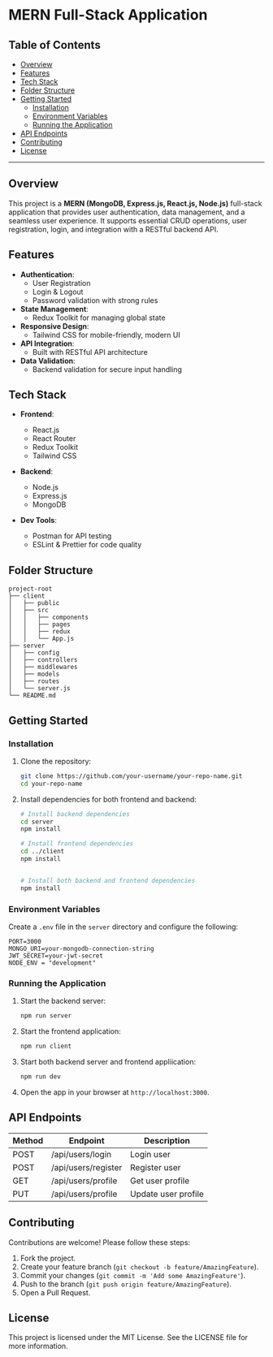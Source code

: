 # MERN Full-Stack Application

## Table of Contents
- [Overview](#overview)
- [Features](#features)
- [Tech Stack](#tech-stack)
- [Folder Structure](#folder-structure)
- [Getting Started](#getting-started)
  - [Installation](#installation)
  - [Environment Variables](#environment-variables)
  - [Running the Application](#running-the-application)
- [API Endpoints](#api-endpoints)
- [Contributing](#contributing)
- [License](#license)
<!-- - [Future Enhancements](#future-enhancements) -->
<!-- - [Screenshots](#screenshots) -->

---

## Overview
This project is a **MERN (MongoDB, Express.js, React.js, Node.js)** full-stack application that provides user authentication, data management, and a seamless user experience. It supports essential CRUD operations, user registration, login, and integration with a RESTful backend API.

## Features
- **Authentication**:
  - User Registration
  - Login & Logout
  - Password validation with strong rules
- **State Management**:
  - Redux Toolkit for managing global state
- **Responsive Design**:
  - Tailwind CSS for mobile-friendly, modern UI
- **API Integration**:
  - Built with RESTful API architecture
- **Data Validation**:
  - Backend validation for secure input handling

## Tech Stack
- **Frontend**:
  - React.js
  - React Router
  - Redux Toolkit
  - Tailwind CSS

- **Backend**:
  - Node.js
  - Express.js
  - MongoDB

- **Dev Tools**:
  - Postman for API testing
  - ESLint & Prettier for code quality

## Folder Structure
```
project-root
├── client
│   ├── public
│   ├── src
│   │   ├── components
│   │   ├── pages
│   │   ├── redux
│   │   └── App.js
├── server
│   ├── config
│   ├── controllers
│   ├── middlewares
│   ├── models
│   ├── routes
│   └── server.js
└── README.md
```

## Getting Started
### Installation
1. Clone the repository:
   ```bash
   git clone https://github.com/your-username/your-repo-name.git
   cd your-repo-name
   ```
2. Install dependencies for both frontend and backend:
   ```bash
   # Install backend dependencies
   cd server
   npm install

   # Install frontend dependencies
   cd ../client
   npm install

   
   # Install both backend and frontend dependencies
   npm install
   ```

### Environment Variables
Create a `.env` file in the `server` directory and configure the following:
```
PORT=3000
MONGO_URI=your-mongodb-connection-string
JWT_SECRET=your-jwt-secret
NODE_ENV = "development"
```

### Running the Application
1. Start the backend server:
   ```bash
   npm run server
   ```
2. Start the frontend application:
   ```bash
   npm run client
   ```
3. Start both backend server and frontend appliication:
   ```bash
   npm run dev
   ```
6. Open the app in your browser at `http://localhost:3000`.

## API Endpoints
| Method | Endpoint          | Description              |
|--------|-------------------|--------------------------|
| POST   | /api/users/login  | Login user              |
| POST   | /api/users/register | Register user          |
| GET    | /api/users/profile | Get user profile       |
| PUT    | /api/users/profile | Update user profile    |

<!--## Screenshots
### Registration Page
![Registration Page](https://via.placeholder.com/800x400?text=Registration+Page)

### Login Page
![Login Page](https://via.placeholder.com/800x400?text=Login+Page)

### Dashboard
![Dashboard](https://via.placeholder.com/800x400?text=Dashboard)
-->
<!-- ## Future Enhancements -->
<!-- - Add role-based authentication (Admin/User roles) -->
<!-- - Integrate third-party APIs (e.g., payment gateways, email services) -->
<!-- - Add unit and integration tests for enhanced reliability -->
<!-- - Migrate to GraphQL for flexible data queries -->

## Contributing
Contributions are welcome! Please follow these steps:
1. Fork the project.
2. Create your feature branch (`git checkout -b feature/AmazingFeature`).
3. Commit your changes (`git commit -m 'Add some AmazingFeature'`).
4. Push to the branch (`git push origin feature/AmazingFeature`).
5. Open a Pull Request.

## License
This project is licensed under the MIT License. See the LICENSE file for more information.
